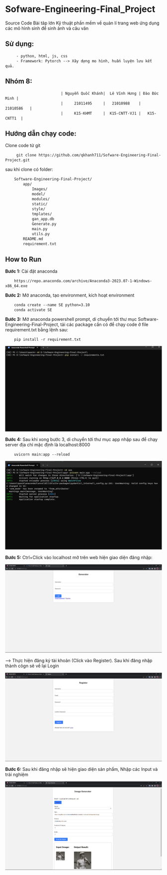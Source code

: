 # Sofware-Engineering-Final_Project


Source Code Bài tâp lớn Kỹ thuật phần mềm về quản lí trang web ứng dụng các mô hình sinh để sinh ảnh và câu văn

## Sử dụng: 

         - python, html, js, css
         - Framework: Pytorch --> Xây dựng mo hình, huấn luyện lưu kết quả.

## Nhóm 8: 

                             | Nguyễn Quốc Khánh|  Lê Vĩnh Hưng | Đào Đức Minh |
                             |     21011495     |   21010988    |   21010586   |  
                             |     K15-KHMT     |  K15-CNTT-VJ1 |   K15-CNTT1  |

## Hướng dẫn chạy code:

Clone code từ git

         git clone https://github.com/qkhanh711/Sofware-Engineering-Final-Project.git

sau khi clone có folder:

        Software-Engineering-Final-Project/
            app/
                Images/
                model/
                modules/
                static/
                style/
                tmplates/
                gan_app.db
                Generate.py
                main.py
                utils.py
            README.md
            requirement.txt

## How to Run

**Bước 1:** Cài đặt anaconda

        https://repo.anaconda.com/archive/Anaconda3-2023.07-1-Windows-x86_64.exe

**Bước 2:** Mở anaconda, tạo environment, kích hoạt environment
    
        conda create --name SE python=3.10
        conda activate SE

**Bước 3:** Mở anaconda powershell prompt, di chuyển tới thư mục Software-Engineering-Final-Project, tải các package cần có để chạy code ở file requirement.txt bằng lệnh sau:
        
        pip install -r requirement.txt

![step3](Images/Buoc3.png)

**Bước 4:** Sau khi xong bước 3, di chuyển tới thư mục app nhập sau để chạy server địa chỉ mặc định là localhost:8000

        uvicorn main:app --reload

![step4](Images/Buoc4.png)

**Bước 5:** Ctrl+Click vào localhost mở trên web hiện giao diện đăng nhập:

![step5](Images/Login.png)

--> Thực hiện đăng ký tài khoản (Click vào Register). Sau khi đăng nhập thành côgn sẽ về lại Login

![step5](Images/Register.png)

**Bước 6:** Sau khi đăng nhập sẽ hiện giao diện sản phẩm, Nhập các Input và trải nghiệm

![step6](Images/Done.png)


